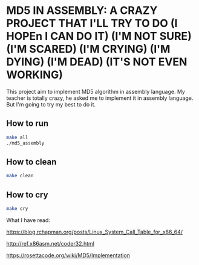 # MD5 IN ASSEMBLY: A CRAZY PROJECT THAT I'LL TRY TO DO (I HOPEn I CAN DO IT) (I'M NOT SURE) (I'M SCARED) (I'M CRYING) (I'M DYING) (I'M DEAD) (IT'S NOT EVEN WORKING)
 
This project aim to implement MD5 algorithm in assembly language. My teacher is totally crazy, he asked me to implement it in assembly language. But I'm going to try my best to do it.

## How to run
    
```bash
make all
./md5_assembly
```


## How to clean

```bash
make clean
```

## How to cry
```bash
make cry
```

What I have read:

https://blog.rchapman.org/posts/Linux_System_Call_Table_for_x86_64/

http://ref.x86asm.net/coder32.html

https://rosettacode.org/wiki/MD5/Implementation
